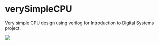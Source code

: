 # verySimpleCPU
Very simple CPU design using verilog for Introduction to Digital Systems project.

![](https://raw.githubusercontent.com/karatayemre/verySimpleCpu/main/network.png)

